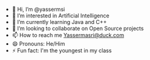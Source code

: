 - 👋 Hi, I’m @yassermsi
- 👀 I’m interested in Artificial Intelligence
- 🌱 I’m currently learning Java and C++
- 💞️ I’m looking to collaborate on Open Source projects
- 📫 How to reach me Yassermasri@duck.com
- 😄 Pronouns: He/Him
- ⚡ Fun fact: I'm the youngest in my class

<!---
yassermsi/yassermsi is a ✨ special ✨ repository because its `README.md` (this file) appears on your GitHub profile.
You can click the Preview link to take a look at your changes.
--->
